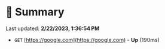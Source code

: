 # 📖 Summary
Last updated: **2/22/2023, 1:36:54 PM**

- `GET` [https://google.com](https://google.com) - **Up** (190ms)
